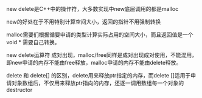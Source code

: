 new delete是C++中的操作符，大多数实现中new底层调用的都是malloc

new的好处在于不用特别计算空间大小，返回的指针不用强制转换

malloc需要们根据循要申请的类型计算实际占用的空间大小，而且返回值是一个void * 需要自己转换。

new delete运算符 成对出现，malloc/free同样是成对出现成对使用，不能混用，即new申请的内存不能由free释放，malloc申请的内存不能由delete释放。

delete 和 delete[] 的区别，delete用来释放ptr指定的内存，而delete []适用于申请对象数组后，不仅用来释放ptr指向的内存，还逐一调用数组每一个对象的destructor
